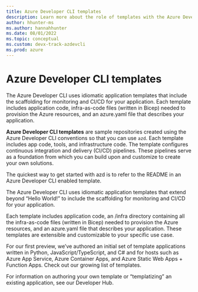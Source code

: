 ```yaml
---
title: Azure Developer CLI templates
description: Learn more about the role of templates with the Azure Developer CLI (azd).
author: hhunter-ms
ms.author: hannahhunter
ms.date: 08/01/2022
ms.topic: conceptual
ms.custom: devx-track-azdevcli
ms.prod: azure
---
```


# Azure Developer CLI templates

The Azure Developer CLI uses idiomatic application templates that include the scaffolding for monitoring and CI/CD for your application.
Each template includes application code,  infra-as-code files (written in Bicep) needed to provision the Azure resources, and an azure.yaml file that describes your application. 

**Azure Developer CLI templates** are sample repositories created using the Azure Developer CLI conventions so that you can use `azd`. Each template includes app code, tools, and infrastructure code. The template configures continuous integration and delivery (CI/CD) pipelines. These pipelines serve as a foundation from which you can build upon and customize to create your own solutions.

The quickest way to get started with azd is to refer to the README in an Azure Developer CLI enabled template.

The Azure Developer CLI uses idiomatic application templates that extend beyond “Hello World!” to include the scaffolding for monitoring and CI/CD for your application.

Each template includes application code, an /infra directory containing all the infra-as-code files (written in Bicep) needed to provision the Azure resources, and an azure.yaml file that describes your application. These templates are extensible and customizable to your specific use case.

For our first preview, we’ve authored an initial set of template applications written in Python, JavaScript/TypeScript, and C# and for hosts such as Azure App Service, Azure Container Apps, and Azure Static Web Apps + Function Apps. Check out our growing list of templates.

For information on authoring your own template or “templatizing” an existing application, see our Developer Hub.